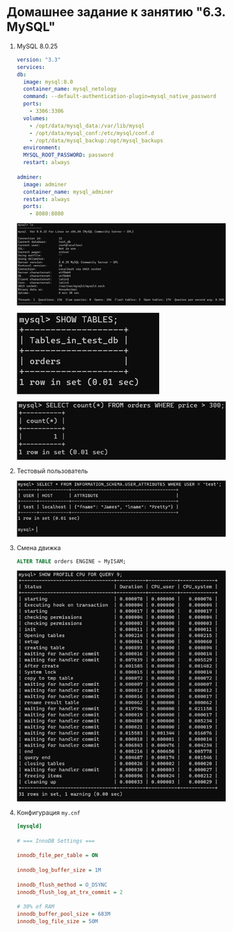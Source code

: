 # Домашнее задание к занятию "6.3. MySQL"

1. MySQL 8.0.25

   ```yml
   version: "3.3"
   services:
   db:
     image: mysql:8.0
     container_name: mysql_netology
     command: --default-authentication-plugin=mysql_native_password
     ports:
       - 3306:3306
     volumes:
       - /opt/data/mysql_data:/var/lib/mysql
       - /opt/data/mysql_conf:/etc/mysql/conf.d
       - /opt/data/mysql_backup:/opt/mysql_backups
     environment:
     MYSQL_ROOT_PASSWORD: password
     restart: always

   adminer:
     image: adminer
     container_name: mysql_adminer
     restart: always
     ports:
       - 8080:8080
   ```

   ![mysql_status](img/mysql_status.png)

   ![mysql_tables](img/mysql_tables.png)

   ![mysql_price](img/mysql_price_300.png)

2. Тестовый пользователь

   ![test_user](img/mysql_test_user.png)

3. Смена движка

   ```sql
   ALTER TABLE orders ENGINE = MyISAM;
   ```

   ![profile](img/mysql_profile.png)

4. Конфигурация `my.cnf`

   ```ini
   [mysqld]

   # === InnoDB Settings ===

   innodb_file_per_table = ON

   innodb_log_buffer_size = 1M

   innodb_flush_method = O_DSYNC
   innodb_flush_log_at_trx_commit = 2

   # 30% of RAM
   innodb_buffer_pool_size = 683M
   innodb_log_file_size = 50M
   ```
